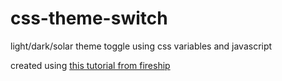 # css-theme-switch

 light/dark/solar theme toggle using css variables and javascript
 
created using [this tutorial from fireship]()
